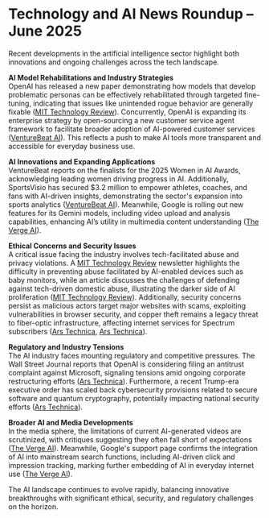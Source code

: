 # Technology and AI News Roundup – June 2025

Recent developments in the artificial intelligence sector highlight both innovations and ongoing challenges across the tech landscape.

**AI Model Rehabilitations and Industry Strategies**  
OpenAI has released a new paper demonstrating how models that develop problematic personas can be effectively rehabilitated through targeted fine-tuning, indicating that issues like unintended rogue behavior are generally fixable ([MIT Technology Review](https://www.technologyreview.com/2025/06/18/1119042/openai-can-rehabilitate-ai-models-that-develop-a-bad-boy-persona/)). Concurrently, OpenAI is expanding its enterprise strategy by open-sourcing a new customer service agent framework to facilitate broader adoption of AI-powered customer services ([VentureBeat AI](https://venturebeat.com/programming-development/openai-open-sourced-a-new-customer-service-agent-framework-learn-more-about-its-growing-enterprise-strategy/)). This reflects a push to make AI tools more transparent and accessible for everyday business use.

**AI Innovations and Expanding Applications**  
VentureBeat reports on the finalists for the 2025 Women in AI Awards, acknowledging leading women driving progress in AI. Additionally, SportsVisio has secured $3.2 million to empower athletes, coaches, and fans with AI-driven insights, demonstrating the sector's expansion into sports analytics ([VentureBeat AI](https://venturebeat.com/games/sportsvisio-raises-3-2m-for-ai-for-sports-athletes-and-fans/)). Meanwhile, Google is rolling out new features for its Gemini models, including video upload and analysis capabilities, enhancing AI’s utility in multimedia content understanding ([The Verge AI](https://9to5google.com/2025/06/17/gemini-app-video-upload/)).

**Ethical Concerns and Security Issues**  
A critical issue facing the industry involves tech-facilitated abuse and privacy violations. A [MIT Technology Review](https://www.technologyreview.com/2025/06/18/1119002/the-download-tech-abuse-ai-hardware/) newsletter highlights the difficulty in preventing abuse facilitated by AI-enabled devices such as baby monitors, while an article discusses the challenges of defending against tech-driven domestic abuse, illustrating the darker side of AI proliferation ([MIT Technology Review](https://www.technologyreview.com/2025/06/18/1118235/big-tech-intimate-partner-violence/)). Additionally, security concerns persist as malicious actors target major websites with scams, exploiting vulnerabilities in browser security, and copper theft remains a legacy threat to fiber-optic infrastructure, affecting internet services for Spectrum subscribers ([Ars Technica](https://arstechnica.com/security/2025/06/tech-support-scammers-inject-malicious-phone-numbers-into-big-name-websites/), [Ars Technica](https://arstechnica.com/security/2025/06/vandals-cut-fiber-optic-lines-causing-outage-for-spectrum-internet-subscribers/)).

**Regulatory and Industry Tensions**  
The AI industry faces mounting regulatory and competitive pressures. The Wall Street Journal reports that OpenAI is considering filing an antitrust complaint against Microsoft, signaling tensions amid ongoing corporate restructuring efforts ([Ars Technica](https://arstechnica.com/ai/2025/06/openai-weighs-nuclear-option-of-antitrust-complaint-against-microsoft/)). Furthermore, a recent Trump-era executive order has scaled back cybersecurity provisions related to secure software and quantum cryptography, potentially impacting national security efforts ([Ars Technica](https://arstechnica.com/security/2025/06/cybersecurity-take-a-big-hit-in-new-trump-executive-order/)).

**Broader AI and Media Developments**  
In the media sphere, the limitations of current AI-generated videos are scrutinized, with critiques suggesting they often fall short of expectations ([The Verge AI](https://www.theverge.com/ai-artificial-intelligence/688448/ancestra-primordial-soup-google-deepmind)). Meanwhile, Google's support page confirms the integration of AI into mainstream search functions, including AI-driven click and impression tracking, marking further embedding of AI in everyday internet use ([The Verge AI](https://www.theverge.com/google-io/670439/google-ai-mode-search-io-2025)).  

The AI landscape continues to evolve rapidly, balancing innovative breakthroughs with significant ethical, security, and regulatory challenges on the horizon.